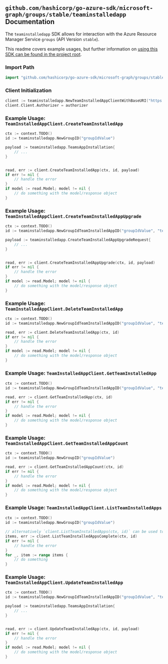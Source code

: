 
## `github.com/hashicorp/go-azure-sdk/microsoft-graph/groups/stable/teaminstalledapp` Documentation

The `teaminstalledapp` SDK allows for interaction with the Azure Resource Manager Service `groups` (API Version `stable`).

This readme covers example usages, but further information on [using this SDK can be found in the project root](https://github.com/hashicorp/go-azure-sdk/tree/main/docs).

### Import Path

```go
import "github.com/hashicorp/go-azure-sdk/microsoft-graph/groups/stable/teaminstalledapp"
```


### Client Initialization

```go
client := teaminstalledapp.NewTeamInstalledAppClientWithBaseURI("https://management.azure.com")
client.Client.Authorizer = authorizer
```


### Example Usage: `TeamInstalledAppClient.CreateTeamInstalledApp`

```go
ctx := context.TODO()
id := teaminstalledapp.NewGroupID("groupIdValue")

payload := teaminstalledapp.TeamsAppInstallation{
	// ...
}


read, err := client.CreateTeamInstalledApp(ctx, id, payload)
if err != nil {
	// handle the error
}
if model := read.Model; model != nil {
	// do something with the model/response object
}
```


### Example Usage: `TeamInstalledAppClient.CreateTeamInstalledAppUpgrade`

```go
ctx := context.TODO()
id := teaminstalledapp.NewGroupIdTeamInstalledAppID("groupIdValue", "teamsAppInstallationIdValue")

payload := teaminstalledapp.CreateTeamInstalledAppUpgradeRequest{
	// ...
}


read, err := client.CreateTeamInstalledAppUpgrade(ctx, id, payload)
if err != nil {
	// handle the error
}
if model := read.Model; model != nil {
	// do something with the model/response object
}
```


### Example Usage: `TeamInstalledAppClient.DeleteTeamInstalledApp`

```go
ctx := context.TODO()
id := teaminstalledapp.NewGroupIdTeamInstalledAppID("groupIdValue", "teamsAppInstallationIdValue")

read, err := client.DeleteTeamInstalledApp(ctx, id)
if err != nil {
	// handle the error
}
if model := read.Model; model != nil {
	// do something with the model/response object
}
```


### Example Usage: `TeamInstalledAppClient.GetTeamInstalledApp`

```go
ctx := context.TODO()
id := teaminstalledapp.NewGroupIdTeamInstalledAppID("groupIdValue", "teamsAppInstallationIdValue")

read, err := client.GetTeamInstalledApp(ctx, id)
if err != nil {
	// handle the error
}
if model := read.Model; model != nil {
	// do something with the model/response object
}
```


### Example Usage: `TeamInstalledAppClient.GetTeamInstalledAppCount`

```go
ctx := context.TODO()
id := teaminstalledapp.NewGroupID("groupIdValue")

read, err := client.GetTeamInstalledAppCount(ctx, id)
if err != nil {
	// handle the error
}
if model := read.Model; model != nil {
	// do something with the model/response object
}
```


### Example Usage: `TeamInstalledAppClient.ListTeamInstalledApps`

```go
ctx := context.TODO()
id := teaminstalledapp.NewGroupID("groupIdValue")

// alternatively `client.ListTeamInstalledApps(ctx, id)` can be used to do batched pagination
items, err := client.ListTeamInstalledAppsComplete(ctx, id)
if err != nil {
	// handle the error
}
for _, item := range items {
	// do something
}
```


### Example Usage: `TeamInstalledAppClient.UpdateTeamInstalledApp`

```go
ctx := context.TODO()
id := teaminstalledapp.NewGroupIdTeamInstalledAppID("groupIdValue", "teamsAppInstallationIdValue")

payload := teaminstalledapp.TeamsAppInstallation{
	// ...
}


read, err := client.UpdateTeamInstalledApp(ctx, id, payload)
if err != nil {
	// handle the error
}
if model := read.Model; model != nil {
	// do something with the model/response object
}
```
